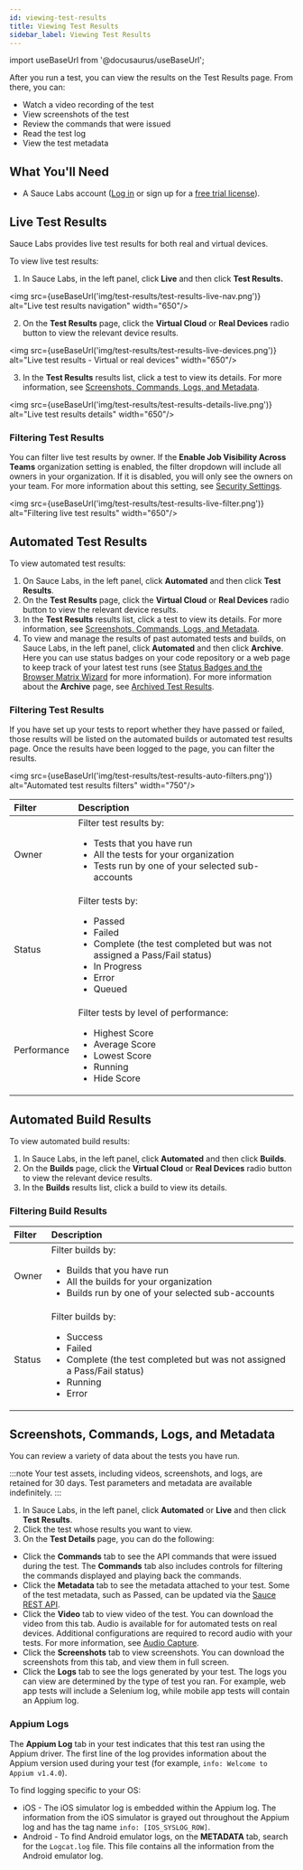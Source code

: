 ```yaml
---
id: viewing-test-results
title: Viewing Test Results
sidebar_label: Viewing Test Results
---
```


import useBaseUrl from '@docusaurus/useBaseUrl';

After you run a test, you can view the results on the Test Results page. From there, you can:

- Watch a video recording of the test
- View screenshots of the test
- Review the commands that were issued
- Read the test log
- View the test metadata

## What You'll Need

- A Sauce Labs account ([Log in](https://accounts.saucelabs.com/am/XUI/#login/) or sign up for a [free trial license](https://saucelabs.com/sign-up)).

## Live Test Results

Sauce Labs provides live test results for both real and virtual devices.

To view live test results:

1. In Sauce Labs, in the left panel, click **Live** and then click **Test Results.**

<img src={useBaseUrl('img/test-results/test-results-live-nav.png')} alt="Live test results navigation" width="650"/>

2. On the **Test Results** page, click the **Virtual Cloud** or **Real Devices** radio button to view the relevant device results.

<img src={useBaseUrl('img/test-results/test-results-live-devices.png')} alt="Live test results - Virtual or real devices" width="650"/>

3. In the **Test Results** results list, click a test to view its details. For more information, see [Screenshots, Commands, Logs, and Metadata](#screenshots-commands-logs-and-metadata).

<img src={useBaseUrl('img/test-results/test-results-details-live.png')} alt="Live test results details" width="650"/>

### Filtering Test Results

You can filter live test results by owner. If the **Enable Job Visibility Across Teams** organization setting is enabled, the filter dropdown will include all owners in your organization. If it is disabled, you will only see the owners on your team. For more information about this setting, see [Security Settings](https://docs.saucelabs.com/basics/acct-team-mgmt/org-settings/#security-settings).

<img src={useBaseUrl('img/test-results/test-results-live-filter.png')} alt="Filtering live test results" width="650"/>

## Automated Test Results

To view automated test results:

1. On Sauce Labs, in the left panel, click **Automated** and then click **Test Results**.
2. On the **Test Results** page, click the **Virtual Cloud** or **Real Devices** radio button to view the relevant device results.
3. In the **Test Results** results list, click a test to view its details. For more information, see [Screenshots, Commands, Logs, and Metadata](#screenshots-commands-logs-and-metadata).
4. To view and manage the results of past automated tests and builds, on Sauce Labs, in the left panel, click **Automated** and then click **Archive**. Here you can use status badges on your code repository or a web page to keep track of your latest test runs (see [Status Badges and the Browser Matrix Wizard](/test-results/badges-browser-matrix) for more information). For more information about the **Archive** page, see [Archived Test Results](/test-results/archived-test-results).

### Filtering Test Results

If you have set up your tests to report whether they have passed or failed, those results will be listed on the automated builds or automated test results page. Once the results have been logged to the page, you can filter the results.

<img src={useBaseUrl('img/test-results/test-results-auto-filters.png')} alt="Automated test results filters" width="750"/>

| Filter      | Description                                                                                                                                                                             |
| :---------- | :-------------------------------------------------------------------------------------------------------------------------------------------------------------------------------------- |
| Owner       | Filter test results by: <ul><li>Tests that you have run</li><li>All the tests for your organization</li><li>Tests run by one of your selected sub-accounts</li></ul>                    |
| Status      | Filter tests by: <ul><li>Passed</li><li>Failed</li><li>Complete (the test completed but was not assigned a Pass/Fail status)</li><li>In Progress</li><li>Error</li><li>Queued</li></ul> |
| Performance | Filter tests by level of performance: <ul><li>Highest Score</li><li>Average Score</li><li>Lowest Score</li><li>Running</li><li>Hide Score</li></ul>                                     |

## Automated Build Results

To view automated build results:

1. In Sauce Labs, in the left panel, click **Automated** and then click **Builds**.
2. On the **Builds** page, click the **Virtual Cloud** or **Real Devices** radio button to view the relevant device results.
3. In the **Builds** results list, click a build to view its details.

### Filtering Build Results

| Filter | Description                                                                                                                                                            |
| :----- | :--------------------------------------------------------------------------------------------------------------------------------------------------------------------- |
| Owner  | Filter builds by: <ul><li>Builds that you have run</li><li>All the builds for your organization</li><li>Builds run by one of your selected sub-accounts</li></ul>      |
| Status | Filter builds by: <ul><li>Success</li><li>Failed</li><li>Complete (the test completed but was not assigned a Pass/Fail status)</li><li>Running</li><li>Error</li></ul> |

## Screenshots, Commands, Logs, and Metadata

You can review a variety of data about the tests you have run.

:::note
Your test assets, including videos, screenshots, and logs, are retained for 30 days. Test parameters and metadata are available indefinitely.
:::

1. In Sauce Labs, in the left panel, click **Automated** or **Live** and then click **Test Results**.
2. Click the test whose results you want to view.
3. On the **Test Details** page, you can do the following:

- Click the **Commands** tab to see the API commands that were issued during the test. The **Commands** tab also includes controls for filtering the commands displayed and playing back the commands.
- Click the **Metadata** tab to see the metadata attached to your test. Some of the test metadata, such as Passed, can be updated via the [Sauce REST API](/test-results/test-status).
- Click the **Video** tab to view video of the test. You can download the video from this tab. Audio is available for for automated tests on real devices. Additional configurations are required to record audio with your tests. For more information, see [Audio Capture](/mobile-apps/features/audio-capture/).
- Click the **Screenshots** tab to view screenshots. You can download the screenshots from this tab, and view them in full screen.
- Click the **Logs** tab to see the logs generated by your test. The logs you can view are determined by the type of test you ran. For example, web app tests will include a Selenium log, while mobile app tests will contain an Appium log.

### Appium Logs

The **Appium Log** tab in your test indicates that this test ran using the Appium driver. The first line of the log provides information about the Appium version used during your test (for example, `info: Welcome to Appium v1.4.0`).

To find logging specific to your OS:

- iOS - The iOS simulator log is embedded within the Appium log. The information from the iOS simulator is grayed out throughout the Appium log and has the tag name `info: [IOS_SYSLOG_ROW]`.
- Android - To find Android emulator logs, on the **METADATA** tab, search for the `Logcat.log` file. This file contains all the information from the Android emulator log.
